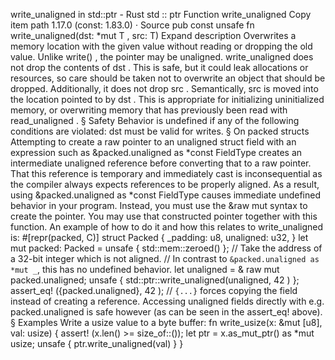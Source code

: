 write_unaligned in std::ptr - Rust
std
::
ptr
Function
write_unaligned
Copy item path
1.17.0 (const: 1.83.0)
·
Source
pub const unsafe fn write_unaligned<T>(dst:
*mut T
, src: T)
Expand description
Overwrites a memory location with the given value without reading or
dropping the old value.
Unlike
write()
, the pointer may be unaligned.
write_unaligned
does not drop the contents of
dst
. This is safe, but it
could leak allocations or resources, so care should be taken not to overwrite
an object that should be dropped.
Additionally, it does not drop
src
. Semantically,
src
is moved into the
location pointed to by
dst
.
This is appropriate for initializing uninitialized memory, or overwriting
memory that has previously been read with
read_unaligned
.
§
Safety
Behavior is undefined if any of the following conditions are violated:
dst
must be
valid
for writes.
§
On
packed
structs
Attempting to create a raw pointer to an
unaligned
struct field with
an expression such as
&packed.unaligned as *const FieldType
creates an
intermediate unaligned reference before converting that to a raw pointer.
That this reference is temporary and immediately cast is inconsequential
as the compiler always expects references to be properly aligned.
As a result, using
&packed.unaligned as *const FieldType
causes immediate
undefined behavior
in your program.
Instead, you must use the
&raw mut
syntax to create the pointer.
You may use that constructed pointer together with this function.
An example of how to do it and how this relates to
write_unaligned
is:
#[repr(packed, C)]
struct
Packed {
    _padding: u8,
    unaligned: u32,
}
let
mut
packed: Packed =
unsafe
{ std::mem::zeroed() };
// Take the address of a 32-bit integer which is not aligned.
// In contrast to `&packed.unaligned as *mut _`, this has no undefined behavior.
let
unaligned =
&
raw
mut
packed.unaligned;
unsafe
{ std::ptr::write_unaligned(unaligned,
42
) };
assert_eq!
({packed.unaligned},
42
);
// `{...}` forces copying the field instead of creating a reference.
Accessing unaligned fields directly with e.g.
packed.unaligned
is safe however
(as can be seen in the
assert_eq!
above).
§
Examples
Write a
usize
value to a byte buffer:
fn
write_usize(x:
&mut
[u8], val: usize) {
assert!
(x.len() >= size_of::<usize>());
let
ptr = x.as_mut_ptr()
as
*mut
usize;
unsafe
{ ptr.write_unaligned(val) }
}